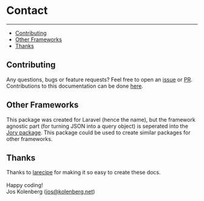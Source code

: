 # Contact

---

- [Contributing](#contributing)
- [Other Frameworks](#other-frameworks)
- [Thanks](#thanks)

<a name="contributing"></a>
## Contributing
Any questions, bugs or feature requests? Feel free to open an [issue](https://github.com/joskolenberg/laravel-jory) or [PR](https://github.com/joskolenberg/laravel-jory).
Contributions to this documentation can be done [here](https://github.com/joskolenberg/jory-docs). 

<a name="other-frameworks"></a>
## Other Frameworks
This package was created for Laravel (hence the name), but the framework agnostic part (for turning JSON into a query object) is seperated into the [Jory package](https://github.com/joskolenberg/jory). This package could be used to create similar packages for other frameworks.

<a name="thanks"></a>
## Thanks
Thanks to [larecipe](https://larecipe.binarytorch.com.my/) for making it so easy to create these docs.  
<br>
Happy coding!  
Jos Kolenberg ([jos@kolenberg.net](mailto:jos@kolenberg.net))
